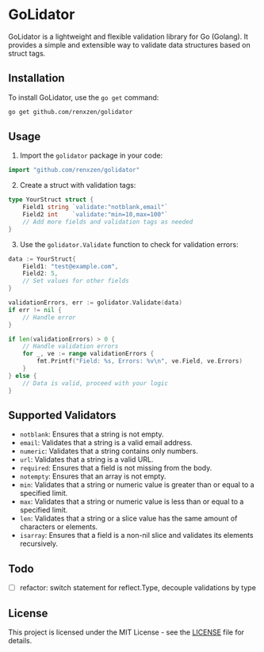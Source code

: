 # GoLidator

GoLidator is a lightweight and flexible validation library for Go (Golang). It provides a simple and extensible way to validate data structures based on struct tags.

## Installation

To install GoLidator, use the `go get` command:

```bash
go get github.com/renxzen/golidator
```

## Usage

1. Import the `golidator` package in your code:

```go
import "github.com/renxzen/golidator"
```

2. Create a struct with validation tags:

```go
type YourStruct struct {
    Field1 string `validate:"notblank,email"`
    Field2 int    `validate:"min=10,max=100"`
    // Add more fields and validation tags as needed
}
```

3. Use the `golidator.Validate` function to check for validation errors:

```go
data := YourStruct{
    Field1: "test@example.com",
    Field2: 5,
    // Set values for other fields
}

validationErrors, err := golidator.Validate(data)
if err != nil {
    // Handle error
}

if len(validationErrors) > 0 {
    // Handle validation errors
    for _, ve := range validationErrors {
        fmt.Printf("Field: %s, Errors: %v\n", ve.Field, ve.Errors)
    }
} else {
    // Data is valid, proceed with your logic
}
```

## Supported Validators

- `notblank`: Ensures that a string is not empty.
- `email`: Validates that a string is a valid email address.
- `numeric`: Validates that a string contains only numbers.
- `url`: Validates that a string is a valid URL.
- `required`: Ensures that a field is not missing from the body.
- `notempty`: Ensures that an array is not empty.
- `min`: Validates that a string or numeric value is greater than or equal to a specified limit.
- `max`: Validates that a string or numeric value is less than or equal to a specified limit.
- `len`: Validates that a string or a slice value has the same amount of characters or elements.
- `isarray`: Ensures that a field is a non-nil slice and validates its elements recursively.

## Todo

- [ ] refactor: switch statement for reflect.Type, decouple validations by type

## License

This project is licensed under the MIT License - see the [LICENSE](LICENSE) file for details.
